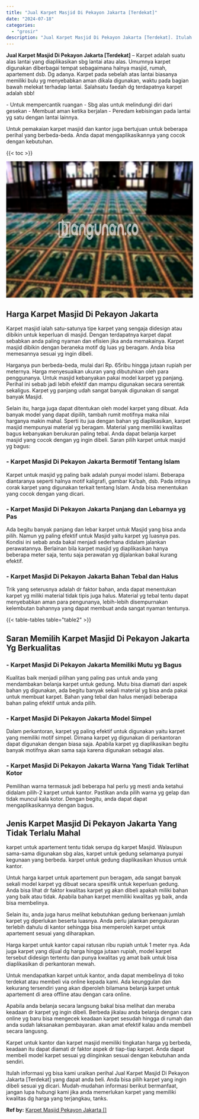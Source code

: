 ```yaml
---
title: "Jual Karpet Masjid Di Pekayon Jakarta [Terdekat]"
date: "2024-07-18"
categories: 
  - "grosir"
description: "Jual Karpet Masjid Di Pekayon Jakarta [Terdekat]. Itulah informasi yg bisa kami uraikan perihal Jual Karpet Masjid Di Pekayon Jakarta [Terdekat] yang dapat..."
---
```


**Jual Karpet Masjid Di Pekayon Jakarta \[Terdekat\]** – Karpet adalah suatu alas lantai yang diaplikasikan sbg lantai atau alas. Umumnya karpet digunakan diberbagai tempat sebagaimana halnya masjid, rumah, apartement dsb. Dg adanya. Karpet pada sebelah atas lantai biasanya memiliki bulu yg menyebabkan aman dikala digunakan, waktu pada bagian bawah melekat terhadap lantai. Salahsatu faedah dg terdapatnya karpet adalah sbb!

\- Untuk mempercantik ruangan - Sbg alas untuk melindungi diri dari gesekan - Membuat aman ketika berjalan - Peredam kebisingan pada lantai yg satu dengan lantai lainnya.

Untuk pemakaian karpet masjid dan kantor juga bertujuan untuk beberapa perihal yang berbeda-beda. Anda dapat mengaplikasikannya yang cocok dengan kebutuhan.

{{< toc >}}

![Jual Karpet Masjid Di Pekayon Jakarta [Terdekat]](/images/grosir-karpet-murah-62.png)

## Harga Karpet Masjid Di Pekayon Jakarta

Karpet masjid ialah satu-satunya tipe karpet yang sengaja didesign atau dibikin untuk keperluan di masjid. Dengan terdapatnya karpet dapat sebabkan anda paling nyaman dan efisien jika anda memakainya. Karpet masjid dibikin dengan beraneka motif dg luas yg beragam. Anda bisa memesannya sesuai yg ingin dibeli.

Harganya pun berbeda-beda, mulai dari Rp. 65ribu hingga jutaan rupiah per meternya. Harga menyesuaikan ukuran yang dibutuhkan oleh para penggunanya. Untuk masjid kebanyakan pakai model karpet yg panjang. Perihal ini sebab jadi lebih efektif dan mampu digunakan secara serentak sekaligus. Karpet yg panjang udah sangat banyak digunakan di sangat banyak Masjid.

Selain itu, harga juga dapat ditentukan oleh model karpet yang dibuat. Ada banyak model yang dapat dipilih, tambah rumit motifnya maka nilai harganya makin mahal. Sperti itu jua dengan bahan yg diaplikasikan, karpet masjid mempunyai material yg beragam. Material yang memiliki kwalitas bagus kebanyakan berukuran paling tebal. Anda dapat belanja karpet masjid yang cocok dengan yg ingin dibeli. Saran pilih karpet untuk masjid yg bagus:

### \- Karpet Masjid Di Pekayon Jakarta Bermotif Tentang Islam

Karpet untuk masjid yg paling baik adalah punyai model islami. Beberapa diantaranya seperti halnya motif kaligrafi, gambar Ka’bah, dsb. Pada intinya corak karpet yang digunakan terkait tentang Islam. Anda bisa menentukan yang cocok dengan yang dicari.

### \- Karpet Masjid Di Pekayon Jakarta Panjang dan Lebarnya yg Pas

Ada begitu banyak panjang dan lebar karpet untuk Masjid yang bisa anda pilih. Namun yg paling efektif untuk Masjid yaitu karpet yg luasnya pas. Kondisi ini sebab anda bakal menjadi sederhana didalam jalankan perawatannya. Berlainan bila karpet masjid yg diaplikasikan hanya beberapa meter saja, tentu saja perawatan yg dijalankan bakal kurang efektif.

### \- Karpet Masjid Di Pekayon Jakarta Bahan Tebal dan Halus

Trik yang seterusnya adalah dr faktor bahan, anda dapat menentukan karpet yg miliki material tidak tipis juga halus. Material yg tebal tentu dapat menyebabkan aman para pengunanya, lebih-lebih disempurnakan kelembutan bahannya yang dapat membuat anda sangat nyaman tentunya.

{{< table-tables table="table2" >}}

## Saran Memilih Karpet Masjid Di Pekayon Jakarta Yg Berkualitas

### \- Karpet Masjid Di Pekayon Jakarta Memiliki Mutu yg Bagus

Kualitas baik menjadi pilihan yang paling pas untuk anda yang mendambakan belanja karpet untuk gedung. Mutu bisa diamati dari aspek bahan yg digunakan, ada begitu banyak sekali material yg bisa anda pakai untuk membuat karpet. Bahan yang tebal dan halus menjadi beberapa bahan paling efektif untuk anda pilih.

### \- Karpet Masjid Di Pekayon Jakarta Model Simpel

Dalam perkantoran, karpet yg paling efektif untuk digunakan yaitu karpet yang memiliki motif simpel. Dimana karpet yg digunakan di perkantoran dapat digunakan dengan biasa saja. Apabila karpet yg diaplikasikan begitu banyak motifnya akan sama saja karena digunakan sebagai alas.

### \- Karpet Masjid Di Pekayon Jakarta Warna Yang Tidak Terlihat Kotor

Pemilihan warna termasuk jadi beberapa hal perlu yg mesti anda ketahui didalam pilih-2 karpet untuk kantor. Pastikan anda pilih warna yg gelap dan tidak muncul kala kotor. Dengan begitu, anda dapat dapat mengaplikasikannya dengan bagus.

## Jenis Karpet Masjid Di Pekayon Jakarta Yang Tidak Terlalu Mahal

karpet untuk apartement tentu tidak serupa dg karpet Masjid. Walaupun sama-sama digunakan sbg alas, karpet untuk gedung selamanya punyai kegunaan yang berbeda. karpet untuk gedung diaplikasikan khusus untuk kantor.

Untuk harga karpet untuk apartement pun beragam, ada sangat banyak sekali model karpet yg dibuat secara spesifik untuk keperluan gedung. Anda bisa lihat dr faktor kwalitas karpet yg akan dibeli apakah miliki bahan yang baik atau tidak. Apabila bahan karpet memiliki kwalitas yg baik, anda bisa membelinya.

Selain itu, anda juga harus melihat kebutuhkan gedung berkenaan jumlah karpet yg diperlukan beserta luasnya. Anda perlu jalankan pengukuran terlebih dahulu di kantor sehingga bisa memperoleh karpet untuk apartement sesuai yang diharapkan.

Harga karpet untuk kantor capai ratusan ribu rupiah untuk 1 meter nya. Ada juga karpet yang dijual dg harga hingga jutaan rupiah, model karpet tersebut didesign tertentu dan punya kwalitas yg amat baik untuk bisa diaplikasikan di perkantoran mewah.

Untuk mendapatkan karpet untuk kantor, anda dapat membelinya di toko terdekat atau membeli via online kepada kami. Ada keunggulan dan kekurang tersendiri yang akan diperoleh bilamana belanja karpet untuk apartement di area offline atau dengan cara online.

Apabila anda belanja secara langsung bakal bisa melihat dan meraba keadaan dr karpet yg ingin dibeli. Berbeda jikalau anda belanja dengan cara online yg baru bisa mengecek keadaan karpet sesudah hingga di rumah dan anda sudah laksanakan pembayaran. akan amat efektif kalau anda membeli secara langusng.

Karpet untuk kantor dan karpet masjid memiliki tingkatan harga yg berbeda, keadaan itu dapat diamati dr faktor aspek dr tiap-tiap karpet. Anda dapat membeli model karpet sesuai yg diinginkan sesuai dengan kebutuhan anda sendiri.

Itulah informasi yg bisa kami uraikan perihal Jual Karpet Masjid Di Pekayon Jakarta \[Terdekat\] yang dapat anda beli. Anda bisa pilih karpet yang ingin dibeli sesuai yg dicari. Mudah-mudahan informasi berikut bermanfaat, jangan lupa hubungi kami jika anda memerlukan karpet yang memiliki kwalitas dg harga yang terjangkau, tanks.

**Ref by:**  [Karpet Masjid Pekayon Jakarta []](https://id.wikipedia.org/wiki/Karpet)
